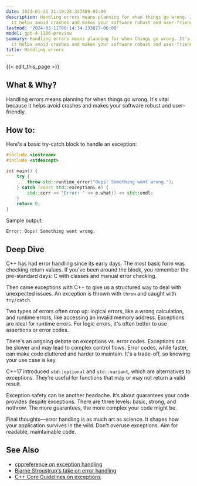 ```yaml
---
date: 2024-01-21 21:19:24.347489-07:00
description: Handling errors means planning for when things go wrong. It's vital because
  it helps avoid crashes and makes your software robust and user-friendly.
lastmod: '2024-03-11T00:14:34.233877-06:00'
model: gpt-4-1106-preview
summary: Handling errors means planning for when things go wrong. It's vital because
  it helps avoid crashes and makes your software robust and user-friendly.
title: Handling errors
---
```


{{< edit_this_page >}}

## What & Why?
Handling errors means planning for when things go wrong. It's vital because it helps avoid crashes and makes your software robust and user-friendly.

## How to:
Here's a basic try-catch block to handle an exception:

```cpp
#include <iostream>
#include <stdexcept>

int main() {
    try {
        throw std::runtime_error("Oops! Something went wrong.");
    } catch (const std::exception& e) {
        std::cerr << "Error: " << e.what() << std::endl;
    }
    return 0;
}
```

Sample output:
```
Error: Oops! Something went wrong.
```

## Deep Dive
C++ has had error handling since its early days. The most basic form was checking return values. If you've been around the block, you remember the pre-standard days: C with classes and manual error checking.

Then came exceptions with C++ to give us a structured way to deal with unexpected issues. An exception is thrown with `throw` and caught with `try/catch`.

Two types of errors often crop up: logical errors, like a wrong calculation, and runtime errors, like accessing an invalid memory address. Exceptions are ideal for runtime errors. For logic errors, it's often better to use assertions or error codes.

There's an ongoing debate on exceptions vs. error codes. Exceptions can be slower and may lead to complex control flows. Error codes, while faster, can make code cluttered and harder to maintain. It's a trade-off, so knowing your use case is key.

C++17 introduced `std::optional` and `std::variant`, which are alternatives to exceptions. They’re useful for functions that may or may not return a valid result.

Exception safety can be another headache. It’s about guarantees your code provides despite exceptions. There are three levels: basic, strong, and nothrow. The more guarantees, the more complex your code might be.

Final thoughts—error handling is as much art as science. It shapes how your application survives in the wild. Don't overuse exceptions. Aim for readable, maintainable code.

## See Also
- [cppreference on exception handling](https://en.cppreference.com/w/cpp/language/exceptions)
- [Bjarne Stroustrup's take on error handling](http://www.stroustrup.com/except.pdf)
- [C++ Core Guidelines on exceptions](https://isocpp.github.io/CppCoreGuidelines/CppCoreGuidelines#Re-exceptions)
